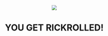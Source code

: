 <div id="header" align="center">
    <img src='https://c.tenor.com/x8v1oNUOmg4AAAAd/rickroll-roll.gif'/>
    <h1> YOU GET RICKROLLED! </h1>
</div>
